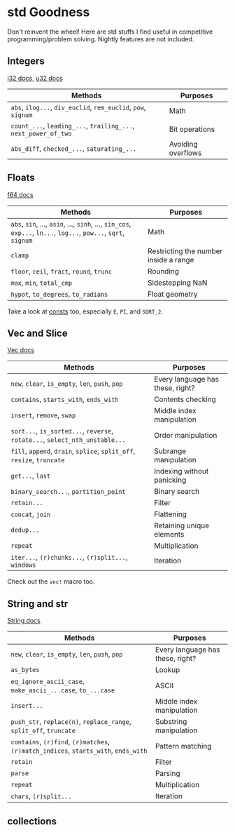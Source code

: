 # std Goodness

Don't reinvent the wheel! Here are std stuffs I find useful in competitive programming/problem solving. Nightly features are not included.

## Integers

[i32 docs](https://doc.rust-lang.org/std/primitive.i32.html), [u32 docs](https://doc.rust-lang.org/std/primitive.i32.html)

| Methods | Purposes |
| --- | --- |
| `abs`, `ilog...`, `div_euclid`, `rem_euclid`, `pow`, `signum` | Math |
| `count_...`, `leading_...`, `trailing_...`, `next_power_of_two` | Bit operations |
| `abs_diff`, `checked_...`, `saturating_...` | Avoiding overflows |

## Floats

[f64 docs](https://doc.rust-lang.org/std/primitive.f64.html)

| Methods | Purposes |
| --- | --- |
| `abs`, `sin`, ..., `asin`, ..., `sinh`, ..., `sin_cos`, `exp...`, `ln...`, `log...`, `pow...`, `sqrt`, `signum` | Math |
| `clamp` | Restricting the number inside a range |
| `floor`, `ceil`, `fract`, `round`, `trunc` | Rounding |
| `max`, `min`, `total_cmp` | Sidestepping NaN |
| `hypot`, `to_degrees`, `to_radians` | Float geometry |

Take a look at [consts](https://doc.rust-lang.org/std/f64/consts/index.html) too, especially `E`, `PI`, and `SQRT_2`.

## Vec and Slice

[Vec docs](https://doc.rust-lang.org/std/vec/struct.Vec.html)

| Methods | Purposes |
| --- | --- |
| `new`, `clear`, `is_empty`, `len`, `push`, `pop` | Every language has these, right? |
| `contains`, `starts_with`, `ends_with` | Contents checking |
| `insert`, `remove`, `swap` | Middle index manipulation |
| `sort...`, `is_sorted...`, `reverse`, `rotate...`, `select_nth_unstable...` | Order manipulation |
| `fill`, `append`, `drain`, `splice`, `split_off`, `resize`, `truncate` | Subrange manipulation |
| `get...`, `last` | Indexing without panicking |
| `binary_search...`, `partition_point` | Binary search |
| `retain...` | Filter |
| `concat`, `join` | Flattening |
| `dedup...` | Retaining unique elements |
| `repeat` | Multiplication |
| `iter...`, `(r)chunks...`, `(r)split...`, `windows` | Iteration |

Check out the `vec!` macro too.

## String and str

[String docs](https://doc.rust-lang.org/std/string/struct.String.html)

| Methods | Purposes |
| --- | --- |
| `new`, `clear`, `is_empty`, `len`, `push`, `pop` | Every language has these, right? |
| `as_bytes` | Lookup |
| `eq_ignore_ascii_case`, `make_ascii_...case`, `to_...case` | ASCII |
| `insert...` | Middle index manipulation |
| `push_str`, `replace(n)`, `replace_range`, `split_off`, `truncate` | Substring manipulation |
| `contains`, `(r)find`, `(r)matches`, `(r)match_indices`, `starts_with`, `ends_with` | Pattern matching |
| `retain` | Filter |
| `parse` | Parsing |
| `repeat` | Multiplication |
| `chars`, `(r)split...` | Iteration |

## collections
